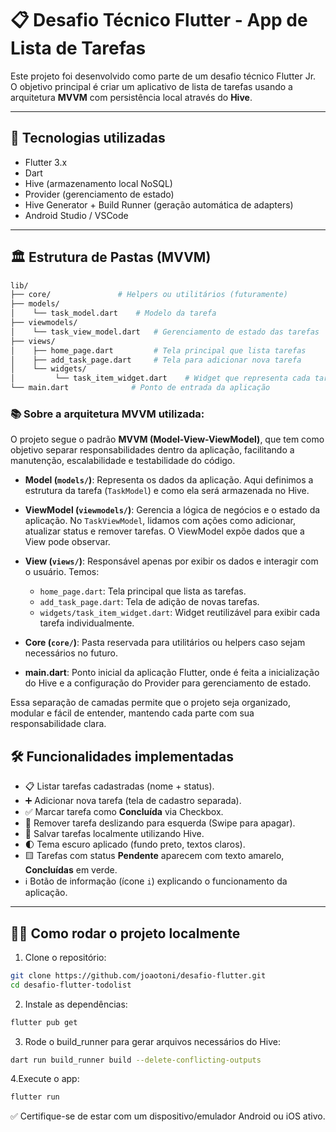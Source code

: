 # 📋 Desafio Técnico Flutter - App de Lista de Tarefas

Este projeto foi desenvolvido como parte de um desafio técnico Flutter Jr.  
O objetivo principal é criar um aplicativo de lista de tarefas usando a arquitetura **MVVM** com persistência local através do **Hive**.

---

## 🚀 Tecnologias utilizadas

- Flutter 3.x
- Dart
- Hive (armazenamento local NoSQL)
- Provider (gerenciamento de estado)
- Hive Generator + Build Runner (geração automática de adapters)
- Android Studio / VSCode

---

## 🏛️ Estrutura de Pastas (MVVM)
```bash
lib/
├── core/               # Helpers ou utilitários (futuramente)
├── models/
│    └── task_model.dart    # Modelo da tarefa
├── viewmodels/
│    └── task_view_model.dart   # Gerenciamento de estado das tarefas
├── views/
│    ├── home_page.dart         # Tela principal que lista tarefas
│    ├── add_task_page.dart     # Tela para adicionar nova tarefa
│    └── widgets/
│         └── task_item_widget.dart    # Widget que representa cada tarefa na lista
└── main.dart              # Ponto de entrada da aplicação
```

### 📚 Sobre a arquitetura MVVM utilizada:

O projeto segue o padrão **MVVM (Model-View-ViewModel)**, que tem como objetivo separar responsabilidades dentro da aplicação, facilitando a manutenção, escalabilidade e testabilidade do código.

- **Model (`models/`)**: Representa os dados da aplicação. Aqui definimos a estrutura da tarefa (`TaskModel`) e como ela será armazenada no Hive.

- **ViewModel (`viewmodels/`)**: Gerencia a lógica de negócios e o estado da aplicação. No `TaskViewModel`, lidamos com ações como adicionar, atualizar status e remover tarefas. O ViewModel expõe dados que a View pode observar.

- **View (`views/`)**: Responsável apenas por exibir os dados e interagir com o usuário. Temos:
  - `home_page.dart`: Tela principal que lista as tarefas.
  - `add_task_page.dart`: Tela de adição de novas tarefas.
  - `widgets/task_item_widget.dart`: Widget reutilizável para exibir cada tarefa individualmente.

- **Core (`core/`)**: Pasta reservada para utilitários ou helpers caso sejam necessários no futuro.

- **main.dart**: Ponto inicial da aplicação Flutter, onde é feita a inicialização do Hive e a configuração do Provider para gerenciamento de estado.

Essa separação de camadas permite que o projeto seja organizado, modular e fácil de entender, mantendo cada parte com sua responsabilidade clara.

## 🛠️ Funcionalidades implementadas

- 📋 Listar tarefas cadastradas (nome + status).
- ➕ Adicionar nova tarefa (tela de cadastro separada).
- ✅ Marcar tarefa como **Concluída** via Checkbox.
- 🛑 Remover tarefa deslizando para esquerda (Swipe para apagar).
- 💾 Salvar tarefas localmente utilizando Hive.
- 🌓 Tema escuro aplicado (fundo preto, textos claros).
- 🟨 Tarefas com status **Pendente** aparecem com texto amarelo, **Concluídas** em verde.
- ℹ️ Botão de informação (ícone `i`) explicando o funcionamento da aplicação.

---

## 🧑‍💻 Como rodar o projeto localmente

1. Clone o repositório:

```bash
git clone https://github.com/joaotoni/desafio-flutter.git
cd desafio-flutter-todolist
```

2. Instale as dependências:

```bash
flutter pub get
```

3. Rode o build_runner para gerar arquivos necessários do Hive:

```bash
dart run build_runner build --delete-conflicting-outputs
```

4.Execute o app:

```bash
flutter run
```

✅ Certifique-se de estar com um dispositivo/emulador Android ou iOS ativo.
